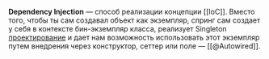 **Dependency Injection** — способ реализации концепции [[IoC]]. Вместо того, чтобы ты сам создавал объект как экземпляр, спринг сам создает у себя в контексте бин-экземпляр класса, реализует Singleton [проектирование](ШаблоныПроектирования) и дает нам возможность использовать этот экземпляр путем внедрения через конструктор, сеттер или поле — [[@Autowired]].